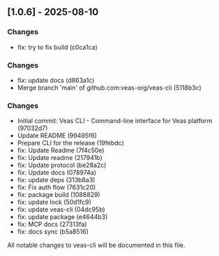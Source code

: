 ## [1.0.6] - 2025-08-10

### Changes

- fix: try to fix build (c0ca1ca)


### Changes

- fix: update docs (d863a1c)
- Merge branch 'main' of github.com:veas-org/veas-cli (5118b3c)


### Changes

- Initial commit: Veas CLI - Command-line interface for Veas platform (97032d7)
- Update README (99495f6)
- Prepare CLI for the release (19febdc)
- fix: Update Readme (7f4c50e)
- fix: Update readme (217941b)
- fix: Update protocol (be28a2c)
- fix: Update docs (078974a)
- fix: update deps (313b8a3)
- fix: Fix auth flow (7631c20)
- fix: package build (1088829)
- fix: update lock (50d1fc9)
- fix: update veas-cli (04dc95b)
- fix: update package (e4644b3)
- fix: MCP docs (27313fa)
- fix: docs sync (b5a8516)


All notable changes to veas-cli will be documented in this file.

